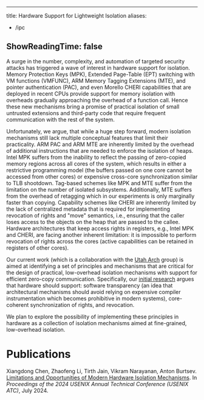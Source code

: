 
---
title: Hardware Support for Lightweight Isolation
aliases:
- /ipc

ShowReadingTime: false
---

A surge in the number, complexity, and automation of targeted security attacks
has triggered a wave of interest in hardware support for isolation. Memory
Protection Keys (MPK), Extended Page-Table (EPT) switching with VM functions
(VMFUNC), ARM Memory Tagging Extensions (MTE), and pointer authentication
(PAC), and even Morello CHERI capabilities that are deployed in recent CPUs
provide support for memory isolation with overheads gradually approaching the
overhead of a function call.  Hence these new mechanisms bring a promise of
practical isolation of small untrusted extensions and third-party code that
require frequent communication with the rest of the system.  

Unfortunately, we argue, that while a huge step forward, modern isolation
mechanisms still lack multiple conceptual features that limit their
practicality. ARM PAC and ARM MTE are inherently limited by the overhead of
additional instructions that are needed to enforce the isolation of heaps.
Intel MPK suffers from the inability to reflect the passing of zero-copied
memory regions across all cores of the system, which results in either a
restrictive programming model (the buffers passed on one core cannot be
accessed from other cores) or expensive cross-core synchronization similar to
TLB shootdown. Tag-based schemes like MPK and MTE suffer from the limitation on
the number of isolated subsystems.  Additionally, MTE suffers from the overhead
of retagging which in our experiments is only marginally faster than copying.
Capability schemes like CHERI are inherently limited by the lack of centralized
metadata that is required for implementing revocation of rights and "move"
semantics, i.e., ensuring that the caller loses access to the objects on the
heap that are passed to the callee. Hardware architectures that keep access
rights in registers, e.g., Intel MPK and CHERI, are facing another inherent
limitation: it is impossible to perform revocation of rights across the cores
(active capabilities can be retained in registers of other cores). 

Our current work (which is a collaboration with the [Utah
Arch](https://arch.cs.utah.edu/) group) is aimed at identifying a set of
principles and mechanisms that are critical for the design of practical,
low-overhead isolation mechanisms with support for efficient zero-copy
communication. Specifically, our [initial research](./ipc) argues that hardware
should support: software transparency (an idea that architectural mechanisms
should avoid relying on expensive compiler instrumentation which becomes
prohibitive in modern systems), core-coherent synchronization of rights, and
revocation. 

We plan to explore the possibility of implementing these principles in hardware
as a collection of isolation mechanisms aimed at fine-grained, low-overhead
isolation.  


# Publications

Xiangdong Chen, Zhaofeng Li, Tirth Jain, Vikram Narayanan, Anton Burtsev. 
[Limitations and Opportunities of Modern Hardware
Isolation Mechanisms](/doc/2024-atc-hw-isolation.pdf). In _Proceedings of the
2024 USENIX Annual Technical Conference (USENIX ATC)_, July 2024.


